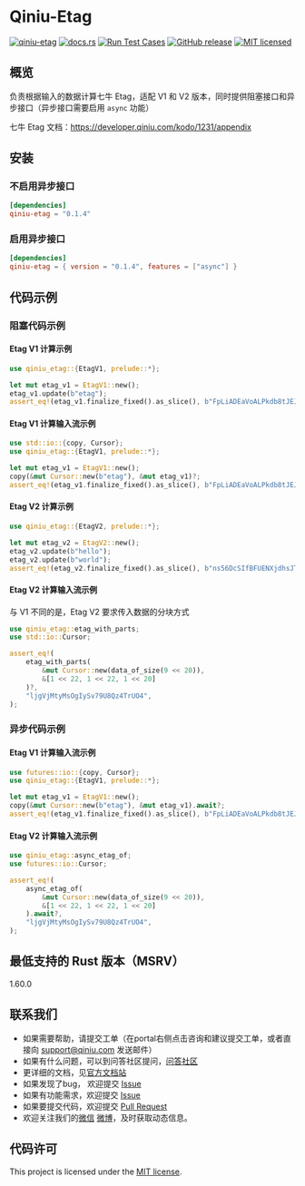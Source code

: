 # Qiniu-Etag

[![qiniu-etag](https://img.shields.io/crates/v/qiniu-etag.svg)](https://crates.io/crates/qiniu-etag)
[![docs.rs](https://img.shields.io/badge/docs-latest-blue.svg)](https://docs.rs/qiniu-etag)
[![Run Test Cases](https://github.com/qiniu/rust-sdk/actions/workflows/ci-test.yml/badge.svg)](https://github.com/qiniu/rust-sdk/actions/workflows/ci-test.yml)
[![GitHub release](https://img.shields.io/github/v/tag/qiniu/rust-sdk.svg?label=release)](https://github.com/qiniu/rust-sdk/releases)
[![MIT licensed](https://img.shields.io/badge/license-MIT-blue.svg)](https://github.com/qiniu/rust-sdk/blob/master/LICENSE)

## 概览

负责根据输入的数据计算七牛 Etag，适配 V1 和 V2 版本，同时提供阻塞接口和异步接口（异步接口需要启用 `async` 功能）

七牛 Etag 文档：https://developer.qiniu.com/kodo/1231/appendix

## 安装

### 不启用异步接口

```toml
[dependencies]
qiniu-etag = "0.1.4"
```

### 启用异步接口

```toml
[dependencies]
qiniu-etag = { version = "0.1.4", features = ["async"] }
```

## 代码示例

### 阻塞代码示例

#### Etag V1 计算示例

```rust
use qiniu_etag::{EtagV1, prelude::*};

let mut etag_v1 = EtagV1::new();
etag_v1.update(b"etag");
assert_eq!(etag_v1.finalize_fixed().as_slice(), b"FpLiADEaVoALPkdb8tJEJyRTXoe_");
```

#### Etag V1 计算输入流示例

```rust
use std::io::{copy, Cursor};
use qiniu_etag::{EtagV1, prelude::*};

let mut etag_v1 = EtagV1::new();
copy(&mut Cursor::new(b"etag"), &mut etag_v1)?;
assert_eq!(etag_v1.finalize_fixed().as_slice(), b"FpLiADEaVoALPkdb8tJEJyRTXoe_");
```

#### Etag V2 计算示例

```rust
use qiniu_etag::{EtagV2, prelude::*};

let mut etag_v2 = EtagV2::new();
etag_v2.update(b"hello");
etag_v2.update(b"world");
assert_eq!(etag_v2.finalize_fixed().as_slice(), b"ns56DcSIfBFUENXjdhsJTIvl3Rcu");
```

#### Etag V2 计算输入流示例

与 V1 不同的是，Etag V2 要求传入数据的分块方式

```rust
use qiniu_etag::etag_with_parts;
use std::io::Cursor;

assert_eq!(
    etag_with_parts(
        &mut Cursor::new(data_of_size(9 << 20)),
        &[1 << 22, 1 << 22, 1 << 20]
    )?,
    "ljgVjMtyMsOgIySv79U8Qz4TrUO4",
);
```

### 异步代码示例

#### Etag V1 计算输入流示例

```rust
use futures::io::{copy, Cursor};
use qiniu_etag::{EtagV1, prelude::*};

let mut etag_v1 = EtagV1::new();
copy(&mut Cursor::new(b"etag"), &mut etag_v1).await?;
assert_eq!(etag_v1.finalize_fixed().as_slice(), b"FpLiADEaVoALPkdb8tJEJyRTXoe_");
```

#### Etag V2 计算输入流示例

```rust
use qiniu_etag::async_etag_of;
use futures::io::Cursor;

assert_eq!(
    async_etag_of(
        &mut Cursor::new(data_of_size(9 << 20)),
        &[1 << 22, 1 << 22, 1 << 20]
    ).await?,
    "ljgVjMtyMsOgIySv79U8Qz4TrUO4",
);
```

## 最低支持的 Rust 版本（MSRV）

1.60.0

## 联系我们

- 如果需要帮助，请提交工单（在portal右侧点击咨询和建议提交工单，或者直接向 support@qiniu.com 发送邮件）
- 如果有什么问题，可以到问答社区提问，[问答社区](http://qiniu.segmentfault.com/)
- 更详细的文档，见[官方文档站](http://developer.qiniu.com/)
- 如果发现了bug， 欢迎提交 [Issue](https://github.com/qiniu/rust-sdk/issues)
- 如果有功能需求，欢迎提交 [Issue](https://github.com/qiniu/rust-sdk/issues)
- 如果要提交代码，欢迎提交 [Pull Request](https://github.com/qiniu/rust-sdk/pulls)
- 欢迎关注我们的[微信](https://www.qiniu.com/contact) [微博](http://weibo.com/qiniutek)，及时获取动态信息。

## 代码许可

This project is licensed under the [MIT license].

[MIT license]: https://github.com/qiniu/rust-sdk/blob/master/LICENSE
